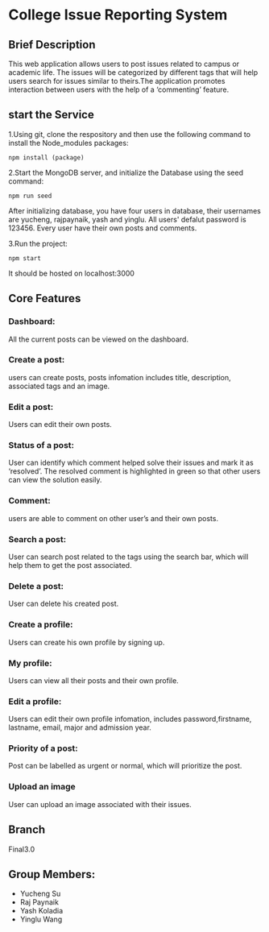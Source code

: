# College Issue Reporting System
## Brief Description
This web application allows users to post issues related to campus or academic life.
The issues will be categorized by different tags that will help users search for issues similar to theirs.The application promotes interaction between users with the help of a ‘commenting’ feature.

## start the Service
1.Using git, clone the respository and then use the following command to install the Node_modules packages:

`npm install (package)`

2.Start the MongoDB server, and initialize the Database using the seed command:

`npm run seed`

After initializing database, you have four users in database, their usernames are yucheng, rajpaynaik, yash and yinglu. All users' defalut password is 123456. Every user have their own posts and comments.

3.Run the project:

`npm start`

It should be hosted on localhost:3000

## Core Features
### Dashboard: 
All the current posts can be viewed on the dashboard.
### Create a post: 
users can create posts, posts infomation includes title, description, associated tags and an image.
### Edit a post: 
Users can edit their own posts.
### Status of a post: 
User can identify which comment helped solve their issues and mark it as ‘resolved’. The resolved comment is highlighted in green so that other users can view the solution easily.
### Comment: 
users are able to comment on other user’s and their own posts.
### Search a post: 
User can search post related to the tags using the search bar, which will help them to get the post associated.
### Delete a post: 
User can delete his created post.
### Create a profile: 
Users can create his own profile by signing up.
### My profile: 
Users can view all their posts and their own profile.
### Edit a profile: 
Users can edit their own profile infomation, includes password,firstname, lastname, email, major and admission year.
### Priority of a post:
Post can be labelled as urgent or normal, which will prioritize the post.
### Upload an image
 User can upload an image associated with their issues.

## Branch
 Final3.0

## Group Members:
- Yucheng Su
- Raj Paynaik
- Yash Koladia
- Yinglu Wang

